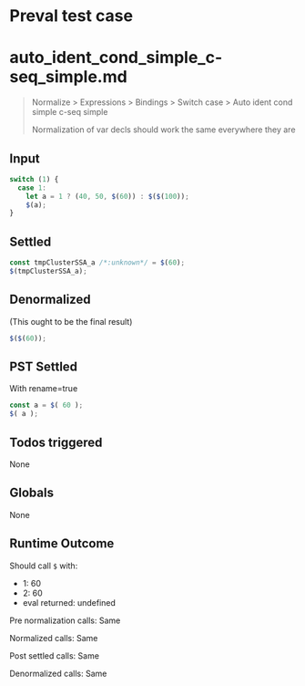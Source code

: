 # Preval test case

# auto_ident_cond_simple_c-seq_simple.md

> Normalize > Expressions > Bindings > Switch case > Auto ident cond simple c-seq simple
>
> Normalization of var decls should work the same everywhere they are

## Input

`````js filename=intro
switch (1) {
  case 1:
    let a = 1 ? (40, 50, $(60)) : $($(100));
    $(a);
}
`````


## Settled


`````js filename=intro
const tmpClusterSSA_a /*:unknown*/ = $(60);
$(tmpClusterSSA_a);
`````


## Denormalized
(This ought to be the final result)

`````js filename=intro
$($(60));
`````


## PST Settled
With rename=true

`````js filename=intro
const a = $( 60 );
$( a );
`````


## Todos triggered


None


## Globals


None


## Runtime Outcome


Should call `$` with:
 - 1: 60
 - 2: 60
 - eval returned: undefined

Pre normalization calls: Same

Normalized calls: Same

Post settled calls: Same

Denormalized calls: Same
